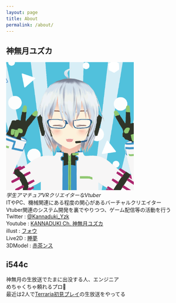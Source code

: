 ```yaml
---
layout: page
title: About
permalink: /about/
---
```


## 神無月ユズカ
![yzkImage](https://raw.githubusercontent.com/yuzuka4573/NatsumatsuriKikaku/master/docs/img/yzk_icon.png)  
*学生アマチュアVRクリエイターなVtuber*  
ITやPC、機械関連にある程度の関心があるバーチャルクリエイター  
Vtuber関連のシステム開発を裏でやりつつ、ゲーム配信等の活動を行う  
Twitter : [@Kannaduki_Yzk](https://twitter.com/Kannaduki_Yzk)  
Youtube : [KANNADUKI Ch. 神無月ユズカ](https://www.youtube.com/channel/UCasWQI-PbOFKIbu1xGMDmkQ)  
illust : [フォウ](https://twitter.com/ssqseeker)  
Live2D : [睡夢](https://twitter.com/suimu00)  
3DModel : [赤茶ンス](https://twitter.com/redchancemaster)  
## i544c
神無月の生放送でたまに出没する人、エンジニア  
めちゃくちゃ頼れるプロ👏  
最近は2人で[Terraria初見プレイ](https://www.youtube.com/watch?v=nNvtsQdjTNc&list=PL6Vn1jPtamGvkQ6RE8emCqxkH1hn9hL5d)の生放送をやってる  


